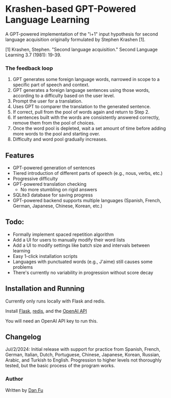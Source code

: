 # Krashen-based GPT-Powered Language Learning
A GPT-powered implementation of the "i+1" input hypothesis for second language acquisition originally formulated by Stephen Krashen [1].

[1] Krashen, Stephen. "Second language acquisition." Second Language Learning 3.7 (1981): 19-39.

### The feedback loop
1. GPT generates some foreign language words, narrowed in scope to a specific part of speech and context.
2. GPT generates a foreign language sentences using those words, according to a difficulty based on the user level.
3. Prompt the user for a translation.
4. Uses GPT to comparer the translation to the generated sentence.
5. If correct, pull from the pool of words again and return to Step 2.
6. If sentences built with the words are consistently answered correctly, remove them from the pool of choices.
7. Once the word pool is depleted, wait a set amount of time before adding more words to the pool and starting over.
8. Difficulty and word pool gradually increases.

## Features
- GPT-powered generation of sentences
- Tiered introduction of different parts of speech (e.g., nous, verbs, etc.)
- Progressive difficulty
- GPT-powered translation checking
	- No more stumbling on rigid answers 
- SQLite3 database for saving progress
- GPT-powered backend supports multiple languages (Spanish, French, German, Japanese, Chinese, Korean, etc.)

## Todo:
- Formally implement spaced repetition algorithm
- Add a UI for users to manually modify their word lists
- Add a UI to modify settings like batch size and intervals between learning
- Easy 1-click installation scripts
- Languages with punctuated words (e.g., J'aime) still causes some problems
- There's currently no variability in progression without score decay

## Installation and Running
Currently only runs locally with Flask and redis.

Install [Flask](https://flask.palletsprojects.com/en/3.0.x/), [redis](https://redis.io/), and the [OpenAI API](https://platform.openai.com/docs/quickstart)

You will need an OpenAI API key to run this.

## Changelog
Jul/2/2024: Initial release with support for practice from Spanish, French, German, Italian, Dutch, Portuguese, Chinese, Japanese, Korean, Russian, Arabic, and Turkish to English. Progression to higher levels not thoroughly tested, but the basic process of the program works.

### Author
Written by [Dan Fu](https://dfu99.github.io)
